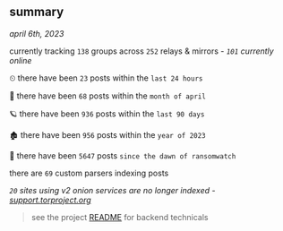 
## summary
_april 6th, 2023_

currently tracking `138` groups across `252` relays & mirrors - _`101` currently online_

⏲ there have been `23` posts within the `last 24 hours`

🦈 there have been `68` posts within the `month of april`

🪐 there have been `936` posts within the `last 90 days`

🏚 there have been `956` posts within the `year of 2023`

🦕 there have been `5647` posts `since the dawn of ransomwatch`

there are `69` custom parsers indexing posts

_`20` sites using v2 onion services are no longer indexed - [support.torproject.org](https://support.torproject.org/onionservices/v2-deprecation/)_

> see the project [README](https://github.com/joshhighet/ransomwatch#ransomwatch--) for backend technicals
